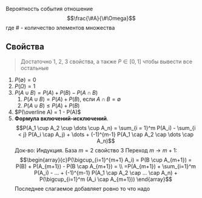 Вероятность события отношение $$\frac{\#A}{\#\Omega}$$
где $\#$ - количество элементов множества

## Свойства
> Достаточно 1, 2, 3 свойства, а также $P \in [0, 1]$ чтобы вывести все остальные
1. $P(\emptyset) = 0$
2. $P(\Omega) = 1$ 
3. $P(A \cup B) = P(A) + P(B) - P(A \cap B)$  
	1. $P(A \cup B) = P(A) + P(B)$, если $A \cap B = \emptyset$ 
	2. $P(A \cup B) \leq P(A) + P(B)$
4. $P(\overline A) = 1 - P(A)$
5. **Формула включений-исключений**. $$P(A_1 \cup A_2 \cup  \dots \cup A_n) = \sum_{i = 1}^m P(A_i)  - \sum_{i < j} P(A_i \cap A_j) + \dots + (-1)^{m-1} P(A_1 \cap A_2 \cap \dots \cap A_n)$$
	Док-во:
	Индукция. База $m = 2$ свойство 3
	Переход $m \to m+1$: $$\begin{array}{c}P(\bigcup_{i=1}^{m+1} A_i) = P(B \cup A_{m+1}) = P(B) + P(A_{m+1}) - P(B \cap A_{m+1}) = \\ =P(A_{m+1}) + \sum_{i=1}^m P(A_i) - ... + (-1)^{m-1} P(A_1 \cap A_2 \cap ... \cap A_n) + P(\bigcup_{i=1}^m (A_i \cap A_{m+1})) \end{array}$$
	Последнее слагаемое добавляет ровно то что надо